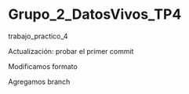 # Grupo_2_DatosVivos_TP4
trabajo_practico_4

Actualización: probar el primer commit

Modificamos formato

Agregamos branch
